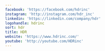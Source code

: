```yaml
---
facebook: 'https://facebook.com/hdrinc'
instagram: 'http://instagram.com/hdr_inc'
linkedin: 'https://linkedin.com/company/hdr'
logohandle: hdrinc
sort: hdr
title: HDR
website: 'https://www.hdrinc.com/'
youtube: 'http://youtube.com/HDRinc'
---
```

